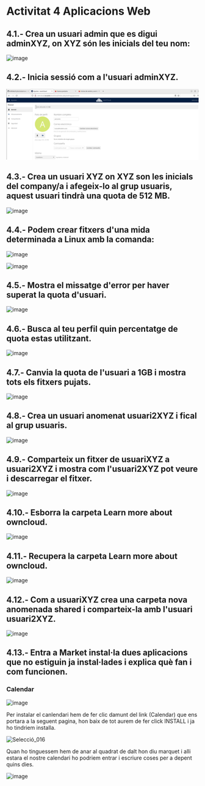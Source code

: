 # Activitat 4 Aplicacions Web

## 4.1.- Crea un usuari admin que es digui adminXYZ, on XYZ són les inicials del teu nom:

![image](https://user-images.githubusercontent.com/114423315/196237155-fad52497-e172-4557-9e93-779ce5b1a751.png)

## 4.2.- Inicia sessió com a l'usuari adminXYZ.

![alt text](Selecció_002.png)

## 4.3.- Crea un usuari XYZ on XYZ son les inicials del company/a i afegeix-lo al grup usuaris, aquest usuari tindrà una quota de 512 MB.

![image](https://user-images.githubusercontent.com/114423315/196238972-113de88b-f933-4215-a25c-2d5431d40d67.png)

## 4.4.- Podem crear fitxers d'una mida determinada a Linux amb la comanda:

![image](https://user-images.githubusercontent.com/114423315/196239479-16b2f1aa-998f-4682-bab9-a012e54244d8.png)

![image](https://user-images.githubusercontent.com/114423315/196239644-a0ac7308-eef6-4897-bd3a-a7b3d656f337.png)

## 4.5.- Mostra el missatge d'error per haver superat la quota d'usuari.

![image](https://user-images.githubusercontent.com/114423315/196240180-f3a87ab1-8a32-4376-98a2-6b57234a7478.png)

## 4.6.- Busca al teu perfil quin percentatge de quota estas utilitzant.

![image](https://user-images.githubusercontent.com/114423315/196240326-962c1dbe-5b9b-4ef0-a784-dee373ec5031.png)

## 4.7.- Canvia la quota de l'usuari a 1GB i mostra tots els fitxers pujats.

![image](https://user-images.githubusercontent.com/114423315/196240478-6fe43677-4686-4db9-8b3d-913a1b2dfba7.png)

## 4.8.- Crea un usuari anomenat usuari2XYZ i fical al grup usuaris.

![image](https://user-images.githubusercontent.com/114423315/196240736-5d7e168e-aff8-4e2d-9125-6d3dde965e2c.png)

## 4.9.- Comparteix un fitxer de usuariXYZ a usuari2XYZ i mostra com l'usuari2XYZ pot veure i descarregar el fitxer.

![image](https://user-images.githubusercontent.com/114423315/196242647-e148e685-1131-4740-975a-f23d836deae7.png)

## 4.10.- Esborra la carpeta Learn more about owncloud.

![image](https://user-images.githubusercontent.com/114423315/196242823-b46d9063-82da-4180-b653-31b4b6b83e15.png)

## 4.11.- Recupera la carpeta Learn more about owncloud.

![image](https://user-images.githubusercontent.com/114423315/196242968-cb54ed9c-26d5-409c-87b1-85ccfa1f0482.png)

## 4.12.- Com a usuariXYZ crea una carpeta nova anomenada shared i comparteix-la amb l'usuari usuari2XYZ.

![image](https://user-images.githubusercontent.com/114423315/196243268-6d3fb9cc-892d-42a2-af61-64bcddc68c47.png)

## 4.13.- Entra a Market instal·la dues aplicacions que no estiguin ja instal·lades i explica què fan i com funcionen.

### Calendar

![image](https://user-images.githubusercontent.com/114423315/196414427-07a64079-9e00-4164-9e71-90bef98b4db5.png)

Per instalar el canlendari hem de fer clic damunt del link (Calendar) que ens portara a la seguent pagina, hon baix de tot aurem de fer click INSTALL i ja ho tindriem installa.

![Selecció_016](https://user-images.githubusercontent.com/114423315/196415323-351363db-231f-4249-98ea-b2c733d390da.png)

Quan ho tinguessem hem de anar al quadrat de dalt hon diu marquet i alli estara el nostre calendari ho podriem entrar i escriure coses per a depent quins dies.

![image](https://user-images.githubusercontent.com/114423315/196415621-10e0e801-743e-433d-bf37-35e2810ccacc.png)



